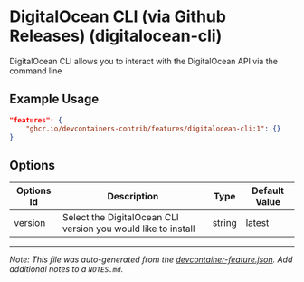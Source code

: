 
# DigitalOcean CLI (via Github Releases) (digitalocean-cli)

DigitalOcean CLI allows you to interact with the DigitalOcean API via the command line

## Example Usage

```json
"features": {
    "ghcr.io/devcontainers-contrib/features/digitalocean-cli:1": {}
}
```

## Options

| Options Id | Description | Type | Default Value |
|-----|-----|-----|-----|
| version | Select the DigitalOcean CLI version you would like to install | string | latest |



---

_Note: This file was auto-generated from the [devcontainer-feature.json](https://github.com/devcontainers-contrib/features/blob/main/src/digitalocean-cli/devcontainer-feature.json).  Add additional notes to a `NOTES.md`._
